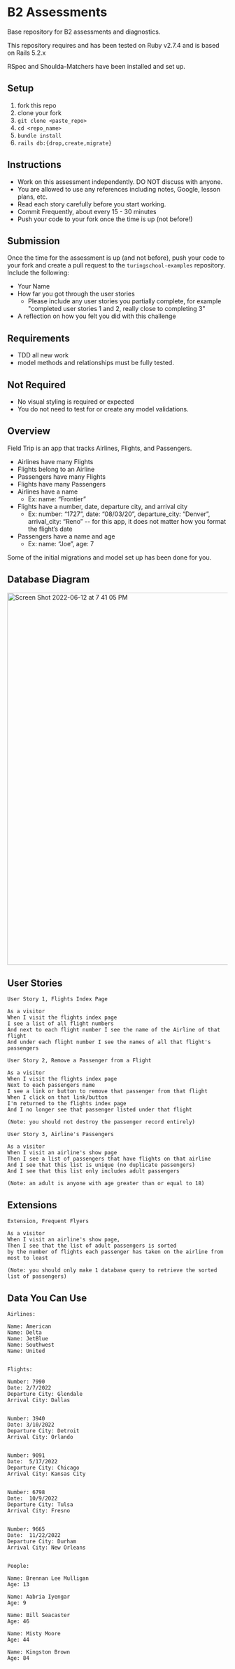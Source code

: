 # B2 Assessments

Base repository for B2 assessments and diagnostics.

This repository requires and has been tested on Ruby v2.7.4 and is based on Rails 5.2.x

RSpec and Shoulda-Matchers have been installed and set up.

## Setup

1. fork this repo
2. clone your fork
3. `git clone <paste_repo>`
4. `cd <repo_name>`
5. `bundle install`
6. `rails db:{drop,create,migrate}`

## Instructions

* Work on this assessment independently. DO NOT discuss with anyone.
* You are allowed to use any references including notes, Google, lesson plans, etc.
* Read each story carefully before you start working.
* Commit Frequently, about every 15 - 30 minutes
* Push your code to your fork once the time is up (not before!)

## Submission

Once the time for the assessment is up (and not before), push your code to your fork and create a pull request to the `turingschool-examples` repository. Include the following:

* Your Name
* How far you got through the user stories
  * Please include any user stories you partially complete, for example "completed user stories 1 and 2, really close to completing 3"
* A reflection on how you felt you did with this challenge

## Requirements

* TDD all new work
* model methods and relationships must be fully tested.

## Not Required

* No visual styling is required or expected
* You do not need to test for or create any model validations.

## Overview

Field Trip is an app that tracks Airlines, Flights, and Passengers.

* Airlines have many Flights
* Flights belong to an Airline
* Passengers have many Flights
* Flights have many Passengers
* Airlines have a name
  * Ex: name: “Frontier”
* Flights have a number, date, departure city, and arrival city
 	* Ex: number: “1727”, date: “08/03/20”, departure_city: “Denver”, arrival_city: “Reno” -- for this app, it does not matter how you format the flight’s date
* Passengers have a name and age
  * Ex: name: “Joe”, age: 7

Some of the initial migrations and model set up has been done for you.

## Database Diagram

<img width="848" alt="Screen Shot 2022-06-12 at 7 41 05 PM" src="https://user-images.githubusercontent.com/99001315/173264726-41cf78ac-ae7f-4fe2-953c-18dee4749900.png">

## User Stories

```
User Story 1, Flights Index Page

As a visitor
When I visit the flights index page
I see a list of all flight numbers
And next to each flight number I see the name of the Airline of that flight
And under each flight number I see the names of all that flight's passengers
```

```
User Story 2, Remove a Passenger from a Flight

As a visitor
When I visit the flights index page
Next to each passengers name
I see a link or button to remove that passenger from that flight
When I click on that link/button
I'm returned to the flights index page
And I no longer see that passenger listed under that flight

(Note: you should not destroy the passenger record entirely)
```

```
User Story 3, Airline's Passengers

As a visitor
When I visit an airline's show page
Then I see a list of passengers that have flights on that airline
And I see that this list is unique (no duplicate passengers)
And I see that this list only includes adult passengers

(Note: an adult is anyone with age greater than or equal to 18)
```

## Extensions

```
Extension, Frequent Flyers

As a visitor
When I visit an airline's show page,
Then I see that the list of adult passengers is sorted
by the number of flights each passenger has taken on the airline from most to least

(Note: you should only make 1 database query to retrieve the sorted list of passengers)
```

## Data You Can Use
```
Airlines:

Name: American
Name: Delta
Name: JetBlue
Name: Southwest
Name: United


Flights:

Number: 7990
Date: 2/7/2022
Departure City: Glendale
Arrival City: Dallas


Number: 3940
Date: 3/10/2022
Departure City: Detroit
Arrival City: Orlando


Number: 9091
Date:  5/17/2022
Departure City: Chicago
Arrival City: Kansas City


Number: 6798
Date:  10/9/2022
Departure City: Tulsa
Arrival City: Fresno


Number: 9665
Date:  11/22/2022
Departure City: Durham
Arrival City: New Orleans


People: 

Name: Brennan Lee Mulligan
Age: 13

Name: Aabria Iyengar
Age: 9

Name: Bill Seacaster
Age: 46

Name: Misty Moore
Age: 44

Name: Kingston Brown
Age: 84

```
